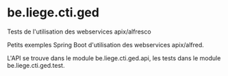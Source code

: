 # be.liege.cti.ged

Tests de l'utilisation des webservices apix/alfresco

Petits exemples Spring Boot d'utilisation des webservices apix/alfred.

L'API se trouve dans le module be.liege.cti.ged.api, les tests dans le module be.liege.cti.ged.test.

